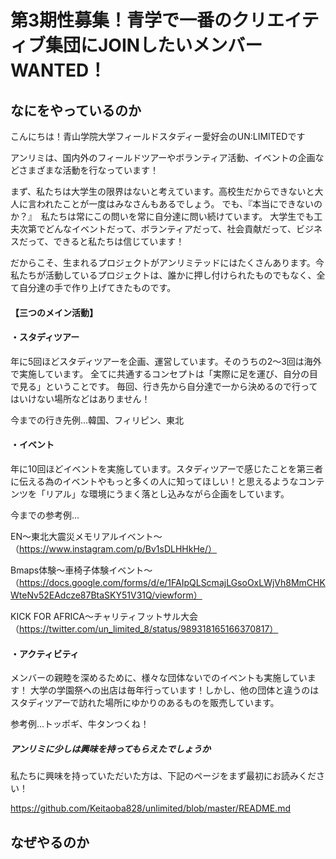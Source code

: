 # 第3期性募集！青学で一番のクリエイティブ集団にJOINしたいメンバーWANTED！

<h2>なにをやっているのか</h4>

こんにちは！青山学院大学フィールドスタディー愛好会のUN:LIMITEDです

アンリミは、国内外のフィールドツアーやボランティア活動、イベントの企画などさまざまな活動を行なっています！

まず、私たちは大学生の限界はないと考えています。高校生だからできないと大人に言われたことが一度はみなさんもあるでしょう。
でも、『本当にできないのか？』　私たちは常にこの問いを常に自分達に問い続けています。
大学生でも工夫次第でどんなイベントだって、ボランティアだって、社会貢献だって、ビジネスだって、できると私たちは信じています！

だからこそ、生まれるプロジェクトがアンリミテッドにはたくさんあります。今私たちが活動しているプロジェクトは、誰かに押し付けられたものでもなく、全て自分達の手で作り上げてきたものです。

<h4>【三つのメイン活動】</h4>

<h4>・スタディツアー　</h4>

年に5回ほどスタディツアーを企画、運営しています。そのうちの2〜3回は海外で実施しています。
全てに共通するコンセプトは「実際に足を運び、自分の目で見る」ということです。
毎回、行き先から自分達で一から決めるので行ってはいけない場所などはありません！

今までの行き先例…韓国、フィリピン、東北

<h4>・イベント</h4>

年に10回ほどイベントを実施しています。スタディツアーで感じたことを第三者に伝える為のイベントやもっと多くの人に知ってほしい！と思えるようなコンテンツを「リアル」な環境にうまく落とし込みながら企画をしています。

今までの参考例…

EN〜東北大震災メモリアルイベント〜 （https://www.instagram.com/p/Bv1sDLHHkHe/）

Bmaps体験〜車椅子体験イベント〜（https://docs.google.com/forms/d/e/1FAIpQLScmajLGsoOxLWjVh8MmCHKWteNv52EAdcze87BtaSKY51V31Q/viewform）

KICK FOR AFRICA〜チャリティフットサル大会（https://twitter.com/un_limited_8/status/989318165166370817）

<h4>・アクティビティ</h4>

メンバーの親睦を深めるために、様々な団体ないでのイベントも実施しています！
大学の学園祭への出店は毎年行っています！しかし、他の団体と違うのはスタディツアーで訪れた場所にゆかりのあるものを販売しています。

参考例…トッポギ、牛タンつくね！


<h5>アンリミに少しは興味を持ってもらえたでしょうか</h5>

私たちに興味を持っていただいた方は、下記のページをまず最初にお読みください！

https://github.com/Keitaoba828/unlimited/blob/master/README.md

<h2>なぜやるのか</h2>
